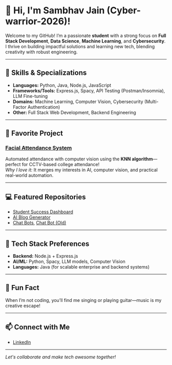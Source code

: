 # 👋 Hi, I'm Sambhav Jain (Cyber-warrior-2026)!

Welcome to my GitHub! I’m a passionate **student** with a strong focus on **Full Stack Development**, **Data Science**, **Machine Learning**, and **Cybersecurity**. I thrive on building impactful solutions and learning new tech, blending creativity with robust engineering.

---

## 🚀 Skills & Specializations

- **Languages:** Python, Java, Node.js, JavaScript
- **Frameworks/Tools:** Express.js, Spacy, API Testing (Postman/Insomnia), LLM Fine-tuning
- **Domains:** Machine Learning, Computer Vision, Cybersecurity (Multi-Factor Authentication)
- **Other:** Full Stack Web Development, Backend Engineering

---

## 🌟 Favorite Project

### [Facial Attendance System](https://github.com/Cyber-warrior-2026/Student_success_dashboard)
Automated attendance with computer vision using the **KNN algorithm**—perfect for CCTV-based college attendance!  
*Why I love it:* It merges my interests in AI, computer vision, and practical real-world automation.

---

## 💻 Featured Repositories

- [Student Success Dashboard](https://github.com/Cyber-warrior-2026/Student_success_dashboard)
- [AI Blog Generator](https://github.com/Cyber-warrior-2026/AI-blog-generator)
- [Chat Bots](https://github.com/Cyber-warrior-2026/chat-bot), [Chat Bot (Old)](https://github.com/Cyber-warrior-2026/chat-bot-old)

---

## 🤖 Tech Stack Preferences

- **Backend:** Node.js + Express.js
- **AI/ML:** Python, Spacy, LLM models, Computer Vision
- **Languages:** Java (for scalable enterprise and backend systems)

---

## 🎸 Fun Fact

When I’m not coding, you’ll find me singing or playing guitar—music is my creative escape!

---

## 📫 Connect with Me

- [LinkedIn](https://www.linkedin.com/in/sambhav-jain-9a1aa5164/)

---

*Let's collaborate and make tech awesome together!*
